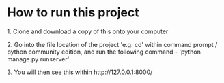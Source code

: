 <H1> How to run this project </H1>

<p> 1. Clone and download a copy of this onto your computer </p>

<p> 2. Go into the file location of the project 'e.g. cd' within command prompt / python community edition, and run the following command - 'python manage.py runserver' </p>

<p> 3. You will then see this within  http://127.0.0.1:8000/ </p>
